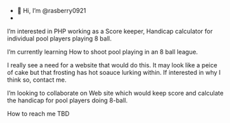 - 👋 Hi, I’m @rasberry0921
- 
I’m interested in PHP working as a Score keeper, Handicap calculator for individual pool players playing 8 ball.

I’m currently learning How to shoot pool playing in an 8 ball league.

I really see a need for a website that would do this.  It may look like a peice of cake but that frosting has hot soauce lurking within.  If interested in why I think so, contact me.

I’m looking to collaborate on Web site which would keep score and calculate the handicap for pool players doing 8-ball. 

How to reach me TBD

<!---
rasberry0921/rasberry0921 is a ✨ special ✨ repository because its `README.md` (this file) appears on your GitHub profile.
You can click the Preview link to take a look at your changes.
--->
